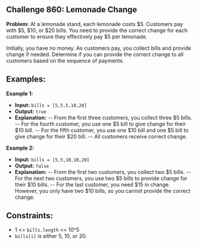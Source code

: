 ## Challenge 860: Lemonade Change

**Problem:**
At a lemonade stand, each lemonade costs $5. Customers pay with $5, $10, or $20 bills. You need to provide the correct change for each customer to ensure they effectively pay $5 per lemonade.

Initially, you have no money. As customers pay, you collect bills and provide change if needed. Determine if you can provide the correct change to all customers based on the sequence of payments.

## Examples:

 **Example 1:**
 
 - **Input:** `bills = [5,5,5,10,20]`
 - **Output:** `true`
 - **Explanation:** 
   -- From the first three customers, you collect three $5 bills.
   -- For the fourth customer, you use one $5 bill to give change for their $10 bill.
   -- For the fifth customer, you use one $10 bill and one $5 bill to give change for their $20 bill.
   -- All customers receive correct change.

 **Example 2:**
 
 - **Input:** `bills = [5,5,10,10,20]`
 - **Output:** `false`
 - **Explanation:** 
   -- From the first two customers, you collect two $5 bills.
   -- For the next two customers, you use two $5 bills to provide change for their $10 bills.
   -- For the last customer, you need $15 in change. However, you only have two $10 bills, so you cannot provide the correct change.

## Constraints:

- 1 <= `bills.length` <= 10^5
- `bills[i]` is either 5, 10, or 20.
